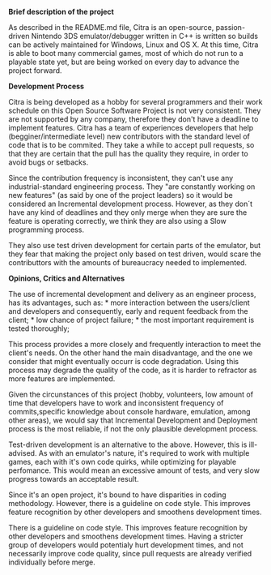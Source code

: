 
**Brief description of the project**

  As described in the README.md file, Citra is an open-source, passion-driven Nintendo 3DS emulator/debugger written in C++ is written so builds can be actively maintained for Windows, Linux and OS X. At this time, Citra is able to boot many commercial games, most of which do not run to a playable state yet, but are being worked on every day to advance the project forward.


**Development Process**

  Citra is being developed as a hobby for several programmers and their work schedule on this Open Source Software Project is not very consistent. They are not supported by any company, therefore they don't have a deadline to implement features. Citra has a team of experiences developers that help (begginer/intermediate level) new contributors with the standard level of code that is to be commited. They take a while to accept pull requests, so that they are certain that the pull has the quality they require, in order to avoid bugs or setbacks.
  
  Since the contribution frequency is inconsistent, they can't use any industrial-standard engineering process. They "are constantly working on new features" (as said by one of the project leaders) so it would be considered an Incremental development process. However, as they don´t have any kind of deadlines and they only merge when they are sure the feature is operating correctly, we think they are also using a Slow programming process.
  
  They also use test driven development for certain parts of the emulator, but they fear that making the project only based on test driven, would scare the contributtors with the amounts of bureaucracy needed to implemented.

**Opinions, Critics and Alternatives**

  The use of incremental development and delivery as an engineer process, has its advantages, such as:
    * more interaction between the users/client and developers and consequently, early and requent feedback from the client;
    * low chance of project failure;
    * the most important requirement is tested thoroughly;
    
  This process provides a more closely and frequently interaction to meet the client's needs. On the other hand the main disadvantage, and the one we consider that might eventually occurr is code degradation. Using this process may degrade the quality of the code, as it is harder to refractor as more features are implemented.
  
  Given the circunstances of this project (hobby, volunteers, low amount of time that developers have to work and inconsistent frequency of commits,specific knowledge about console hardware, emulation, among other areas), we would say that Incremental Development and Deployment process is the most reliable, if not the only plausible development process.
  
  Test-driven development is an alternative to the above. However, this is ill-advised. As with an emulator's nature, it's required to work with multiple games, each with it's own code quirks, while optimizing for playable perfomance. This would mean an excessive amount of tests, and very slow progress towards an acceptable result.
  
  Since it's an open project, it's bound to have disparities in coding methodology. However, there is a guideline on code style. This improves feature recognition by other developers and smoothens development times.
  
  There is a guideline on code style. This improves feature recognition by other developers and smoothens development times. Having a stricter group of developers would potentialy hurt development times, and not necessarily improve code quality, since pull requests are already verified individually before merge.
